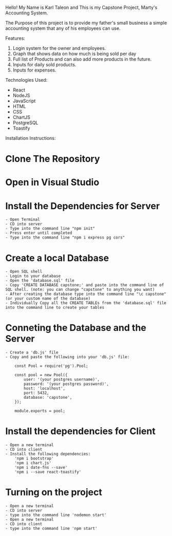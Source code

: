 ﻿Hello! My Name is Karl Taleon and This is my Capstone Project, Marty's Accounting System.

The Purpose of this project is to provide my father's small business a simple accounting system that any of his employees can use.

Features:

1. Login system for the owner and employees.
2. Graph that shows data on how much is being sold per day
3. Full list of Products and can also add more products in the future.
4. Inputs for daily sold products.
5. Inputs for expenses.

Technologies Used:

- React
- NodeJS
- JavaScript
- HTML
- CSS
- ChartJS
- PostgreSQL
- Toastify

Installation Instructions:

# Clone The Repository

# Open in Visual Studio

# Install the Dependencies for Server

    - Open Terminal
    - CD into server
    - Type into the command line "npm init"
    - Press enter until completed
    - Type into the command line "npm i express pg cors"

# Create a local Database

    - Open SQL shell
    - Login to your database
    - Open the 'database.sql' file
    - Copy 'CREATE DATABASE capstone;' and paste into the command line of SQL shell. (note: you can change "capstone" to anything you want)
    - After creating the database type into the command line "\c capstone" (or your custom name of the database)
    - Individually Copy all the CREATE TABLEs from the 'database.sql' file into the command line to create your tables

# Conneting the Database and the Server

    - Create a 'db.js' file
    - Copy and paste the following into your 'db.js' file:

        const Pool = require('pg').Pool;

        const pool = new Pool({
            user: '(your postgres username)',
            password: '(your postgres password)',
            host: 'localhost',
            port: 5432,
            database: 'capstone',
        });

        module.exports = pool;

# Install the dependencies for Client

    - Open a new terminal
    - CD into client
    - Install the following dependencies:
        'npm i bootstrap'
        'npm i chart.js'
        'npm i date-fns --save'
        'npm i --save react-toastify'

# Turning on the project

    - Open a new terminal
    - CD into server
    - type into the command line 'nodemon start'
    - Open a new terminal
    - CD into client
    - type into the command line 'npm start'
